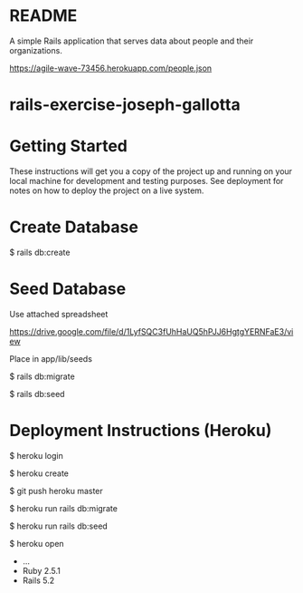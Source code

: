 # README

A simple Rails application that serves data about people and their organizations.

https://agile-wave-73456.herokuapp.com/people.json

# rails-exercise-joseph-gallotta

# Getting Started

These instructions will get you a copy of the project up and running on your local machine for development and testing purposes. See deployment for notes on how to deploy the project on a live system.

# Create Database

  $ rails db:create

# Seed Database 

Use attached spreadsheet

https://drive.google.com/file/d/1LyfSQC3fUhHaUQ5hPJJ6HgtgYERNFaE3/view

Place in app/lib/seeds

  $ rails db:migrate

  $ rails db:seed

# Deployment Instructions (Heroku)

  $ heroku login

  $ heroku create

  $ git push heroku master 

  $ heroku run rails db:migrate

  $ heroku run rails db:seed

  $ heroku open 

* ...
* Ruby 2.5.1
* Rails 5.2
